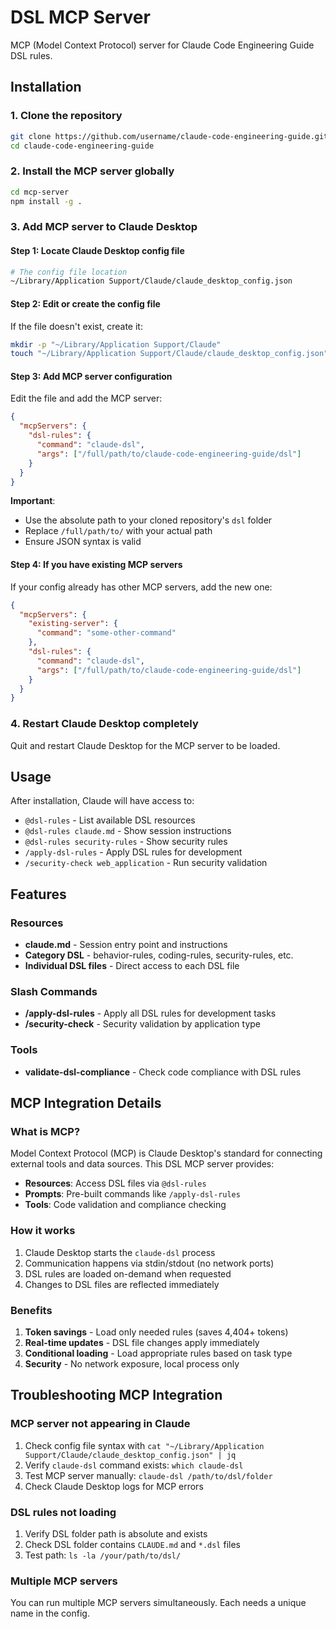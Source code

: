 # DSL MCP Server

MCP (Model Context Protocol) server for Claude Code Engineering Guide DSL rules.

## Installation

### 1. Clone the repository
```bash
git clone https://github.com/username/claude-code-engineering-guide.git
cd claude-code-engineering-guide
```

### 2. Install the MCP server globally
```bash
cd mcp-server
npm install -g .
```

### 3. Add MCP server to Claude Desktop

#### Step 1: Locate Claude Desktop config file
```bash
# The config file location
~/Library/Application Support/Claude/claude_desktop_config.json
```

#### Step 2: Edit or create the config file
If the file doesn't exist, create it:
```bash
mkdir -p "~/Library/Application Support/Claude"
touch "~/Library/Application Support/Claude/claude_desktop_config.json"
```

#### Step 3: Add MCP server configuration
Edit the file and add the MCP server:

```json
{
  "mcpServers": {
    "dsl-rules": {
      "command": "claude-dsl",
      "args": ["/full/path/to/claude-code-engineering-guide/dsl"]
    }
  }
}
```

**Important**: 
- Use the absolute path to your cloned repository's `dsl` folder
- Replace `/full/path/to/` with your actual path
- Ensure JSON syntax is valid

#### Step 4: If you have existing MCP servers
If your config already has other MCP servers, add the new one:

```json
{
  "mcpServers": {
    "existing-server": {
      "command": "some-other-command"
    },
    "dsl-rules": {
      "command": "claude-dsl",
      "args": ["/full/path/to/claude-code-engineering-guide/dsl"]
    }
  }
}
```

### 4. Restart Claude Desktop completely

Quit and restart Claude Desktop for the MCP server to be loaded.

## Usage

After installation, Claude will have access to:

- `@dsl-rules` - List available DSL resources
- `@dsl-rules claude.md` - Show session instructions
- `@dsl-rules security-rules` - Show security rules
- `/apply-dsl-rules` - Apply DSL rules for development
- `/security-check web_application` - Run security validation

## Features

### Resources
- **claude.md** - Session entry point and instructions
- **Category DSL** - behavior-rules, coding-rules, security-rules, etc.
- **Individual DSL files** - Direct access to each DSL file

### Slash Commands
- **/apply-dsl-rules** - Apply all DSL rules for development tasks
- **/security-check** - Security validation by application type

### Tools
- **validate-dsl-compliance** - Check code compliance with DSL rules

## MCP Integration Details

### What is MCP?
Model Context Protocol (MCP) is Claude Desktop's standard for connecting external tools and data sources. This DSL MCP server provides:

- **Resources**: Access DSL files via `@dsl-rules`
- **Prompts**: Pre-built commands like `/apply-dsl-rules`
- **Tools**: Code validation and compliance checking

### How it works
1. Claude Desktop starts the `claude-dsl` process
2. Communication happens via stdin/stdout (no network ports)
3. DSL rules are loaded on-demand when requested
4. Changes to DSL files are reflected immediately

### Benefits

1. **Token savings** - Load only needed rules (saves 4,404+ tokens)
2. **Real-time updates** - DSL file changes apply immediately
3. **Conditional loading** - Load appropriate rules based on task type
4. **Security** - No network exposure, local process only

## Troubleshooting MCP Integration

### MCP server not appearing in Claude
1. Check config file syntax with `cat "~/Library/Application Support/Claude/claude_desktop_config.json" | jq`
2. Verify `claude-dsl` command exists: `which claude-dsl`
3. Test MCP server manually: `claude-dsl /path/to/dsl/folder`
4. Check Claude Desktop logs for MCP errors

### DSL rules not loading
1. Verify DSL folder path is absolute and exists
2. Check DSL folder contains `CLAUDE.md` and `*.dsl` files
3. Test path: `ls -la /your/path/to/dsl/`

### Multiple MCP servers
You can run multiple MCP servers simultaneously. Each needs a unique name in the config.
